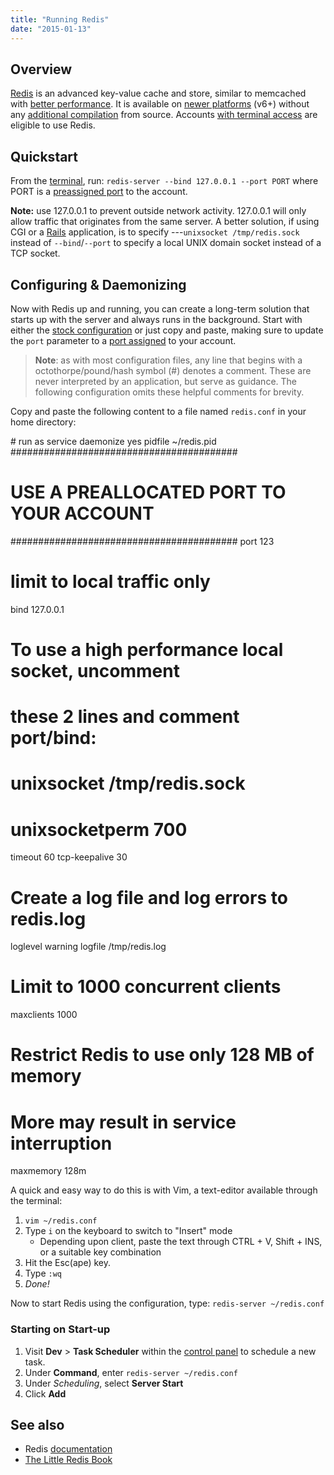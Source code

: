 ```yaml
---
title: "Running Redis"
date: "2015-01-13"
---
```


## Overview

[Redis](http://redis.io/) is an advanced key-value cache and store, similar to memcached with [better performance](http://redis.io/topics/benchmarks). It is available on [newer platforms](https://kb.apnscp.com/platform/determining-platform-version/) (v6+) without any [additional compilation](https://kb.apnscp.com/terminal/compiling-programs/) from source. Accounts [with terminal access](https://kb.apnscp.com/terminal/is-terminal-access-available/) are eligible to use Redis.

## Quickstart

From the [terminal](https://kb.apnscp.com/terminal/accessing-terminal/), run: `redis-server --bind 127.0.0.1 --port PORT` where PORT is a [preassigned port](https://kb.apnscp.com/terminal/listening-ports/) to the account.

**Note:** use 127.0.0.1 to prevent outside network activity. 127.0.0.1 will only allow traffic that originates from the same server. A better solution, if using CGI or a [Rails](https://kb.apnscp.com/ruby/setting-rails-passenger/) application, is to specify ---`unixsocket /tmp/redis.sock` instead of `--bind`/`--port` to specify a local UNIX domain socket instead of a TCP socket.

## Configuring & Daemonizing

Now with Redis up and running, you can create a long-term solution that starts up with the server and always runs in the background. Start with either the [stock configuration](http://download.redis.io/redis-stable/redis.conf) or just copy and paste, making sure to update the `port` parameter to a [port assigned](https://kb.apnscp.com/terminal/listening-ports/) to your account.

> **Note**: as with most configuration files, any line that begins with a octothorpe/pound/hash symbol (#) denotes a comment. These are never interpreted by an application, but serve as guidance. The following configuration omits these helpful comments for brevity.

Copy and paste the following content to a file named `redis.conf` in your home directory:

\# run as service
daemonize yes
pidfile ~/redis.pid
#########################################
# USE A PREALLOCATED PORT TO YOUR ACCOUNT
#########################################
port 123
# limit to local traffic only
bind 127.0.0.1
# To use a high performance local socket, uncomment
# these 2 lines and comment port/bind:
# unixsocket /tmp/redis.sock
# unixsocketperm 700
timeout 60 
tcp-keepalive 30
# Create a log file and log errors to redis.log
loglevel warning
logfile /tmp/redis.log
# Limit to 1000 concurrent clients
maxclients 1000
# Restrict Redis to use only 128 MB of memory
# More may result in service interruption
maxmemory 128m

A quick and easy way to do this is with Vim, a text-editor available through the terminal:

1. `vim ~/redis.conf`
2. Type `i` on the keyboard to switch to "Insert" mode
    - Depending upon client, paste the text through CTRL + V, Shift + INS, or a suitable key combination
3. Hit the Esc(ape) key.
4. Type `:wq`
5. _Done!_

Now to start Redis using the configuration, type: `redis-server ~/redis.conf`

### Starting on Start-up

1. Visit **Dev** > **Task Scheduler** within the [control panel](https://kb.apnscp.com/control-panel/logging-into-the-control-panel/) to schedule a new task.
2. Under **Command**, enter `redis-server ~/redis.conf`
3. Under _Scheduling_, select **Server Start**
4. Click **Add**

## See also

- Redis [documentation](http://redis.io/documentation)
- [The Little Redis Book](http://openmymind.net/2012/1/23/The-Little-Redis-Book/)
